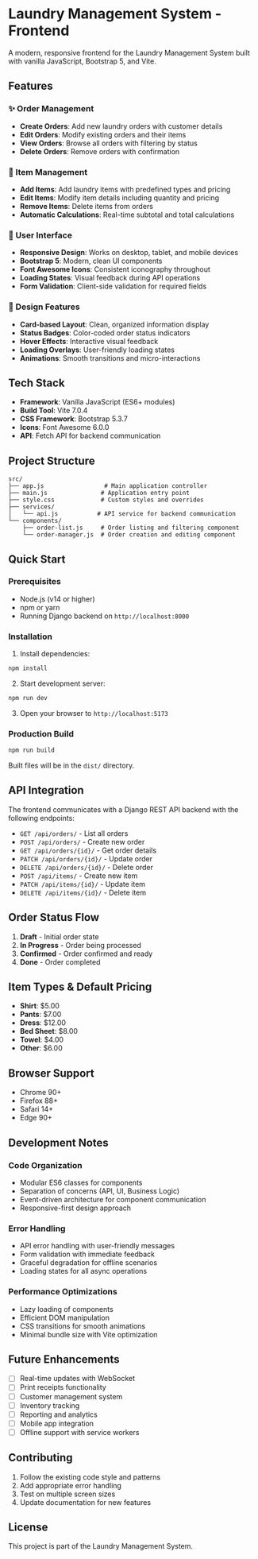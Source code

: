 # Laundry Management System - Frontend

A modern, responsive frontend for the Laundry Management System built with vanilla JavaScript, Bootstrap 5, and Vite.

## Features

### ✨ Order Management
- **Create Orders**: Add new laundry orders with customer details
- **Edit Orders**: Modify existing orders and their items
- **View Orders**: Browse all orders with filtering by status
- **Delete Orders**: Remove orders with confirmation

### 🧾 Item Management
- **Add Items**: Add laundry items with predefined types and pricing
- **Edit Items**: Modify item details including quantity and pricing
- **Remove Items**: Delete items from orders
- **Automatic Calculations**: Real-time subtotal and total calculations

### 📱 User Interface
- **Responsive Design**: Works on desktop, tablet, and mobile devices
- **Bootstrap 5**: Modern, clean UI components
- **Font Awesome Icons**: Consistent iconography throughout
- **Loading States**: Visual feedback during API operations
- **Form Validation**: Client-side validation for required fields

### 🎨 Design Features
- **Card-based Layout**: Clean, organized information display
- **Status Badges**: Color-coded order status indicators
- **Hover Effects**: Interactive visual feedback
- **Loading Overlays**: User-friendly loading states
- **Animations**: Smooth transitions and micro-interactions

## Tech Stack

- **Framework**: Vanilla JavaScript (ES6+ modules)
- **Build Tool**: Vite 7.0.4
- **CSS Framework**: Bootstrap 5.3.7
- **Icons**: Font Awesome 6.0.0
- **API**: Fetch API for backend communication

## Project Structure

```
src/
├── app.js                 # Main application controller
├── main.js               # Application entry point
├── style.css             # Custom styles and overrides
├── services/
│   └── api.js           # API service for backend communication
└── components/
    ├── order-list.js     # Order listing and filtering component
    └── order-manager.js  # Order creation and editing component
```

## Quick Start

### Prerequisites
- Node.js (v14 or higher)
- npm or yarn
- Running Django backend on `http://localhost:8000`

### Installation

1. Install dependencies:
```bash
npm install
```

2. Start development server:
```bash
npm run dev
```

3. Open your browser to `http://localhost:5173`

### Production Build

```bash
npm run build
```

Built files will be in the `dist/` directory.

## API Integration

The frontend communicates with a Django REST API backend with the following endpoints:

- `GET /api/orders/` - List all orders
- `POST /api/orders/` - Create new order
- `GET /api/orders/{id}/` - Get order details
- `PATCH /api/orders/{id}/` - Update order
- `DELETE /api/orders/{id}/` - Delete order
- `POST /api/items/` - Create new item
- `PATCH /api/items/{id}/` - Update item
- `DELETE /api/items/{id}/` - Delete item

## Order Status Flow

1. **Draft** - Initial order state
2. **In Progress** - Order being processed
3. **Confirmed** - Order confirmed and ready
4. **Done** - Order completed

## Item Types & Default Pricing

- **Shirt**: $5.00
- **Pants**: $7.00
- **Dress**: $12.00
- **Bed Sheet**: $8.00
- **Towel**: $4.00
- **Other**: $6.00

## Browser Support

- Chrome 90+
- Firefox 88+
- Safari 14+
- Edge 90+

## Development Notes

### Code Organization
- Modular ES6 classes for components
- Separation of concerns (API, UI, Business Logic)
- Event-driven architecture for component communication
- Responsive-first design approach

### Error Handling
- API error handling with user-friendly messages
- Form validation with immediate feedback
- Graceful degradation for offline scenarios
- Loading states for all async operations

### Performance Optimizations
- Lazy loading of components
- Efficient DOM manipulation
- CSS transitions for smooth animations
- Minimal bundle size with Vite optimization

## Future Enhancements

- [ ] Real-time updates with WebSocket
- [ ] Print receipts functionality
- [ ] Customer management system
- [ ] Inventory tracking
- [ ] Reporting and analytics
- [ ] Mobile app integration
- [ ] Offline support with service workers

## Contributing

1. Follow the existing code style and patterns
2. Add appropriate error handling
3. Test on multiple screen sizes
4. Update documentation for new features

## License

This project is part of the Laundry Management System.